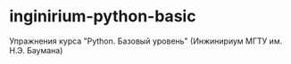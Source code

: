 # inginirium-python-basic
Упражнения курса "Python. Базовый уровень" (Инжинириум МГТУ им. Н.Э. Баумана)

